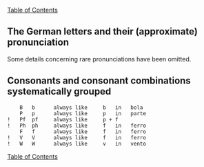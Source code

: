 [Table of Contents](Readme.md)

 The German letters and their (approximate) pronunciation
-

Some details concerning rare pronunciations have been omitted.

Consonants and consonant combinations systematically grouped
-

        B   b      always like     b   in   bola
        P   p      always like     p   in   parte
    !   Pf  pf     always like     p + f
    !   Ph  ph     always like     f   in   ferro
        F   f      always like     f   in   ferro
    !   V   V      always like     f   in   ferro
    !   W   W      always like     v   in   vento




[Table of Contents](Readme.md)


